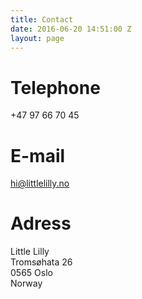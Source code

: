 ```yaml
---
title: Contact
date: 2016-06-20 14:51:00 Z
layout: page
---
```


# Telephone
+47 97 66 70 45

# E-mail
hi@littlelilly.no

# Adress
Little Lilly  
Tromsøhata 26  
0565 Oslo  
Norway
